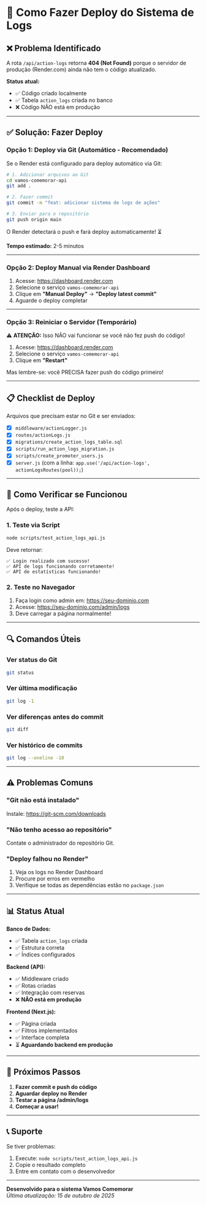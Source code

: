 # 🚀 Como Fazer Deploy do Sistema de Logs

## ❌ Problema Identificado

A rota `/api/action-logs` retorna **404 (Not Found)** porque o servidor de produção (Render.com) ainda não tem o código atualizado.

**Status atual:**
- ✅ Código criado localmente
- ✅ Tabela `action_logs` criada no banco
- ❌ Código NÃO está em produção

---

## ✅ Solução: Fazer Deploy

### Opção 1: Deploy via Git (Automático - Recomendado)

Se o Render está configurado para deploy automático via Git:

```bash
# 1. Adicionar arquivos ao Git
cd vamos-comemorar-api
git add .

# 2. Fazer commit
git commit -m "feat: adicionar sistema de logs de ações"

# 3. Enviar para o repositório
git push origin main
```

O Render detectará o push e fará deploy automaticamente! ⏳

**Tempo estimado:** 2-5 minutos

---

### Opção 2: Deploy Manual via Render Dashboard

1. Acesse: https://dashboard.render.com
2. Selecione o serviço `vamos-comemorar-api`
3. Clique em **"Manual Deploy"** → **"Deploy latest commit"**
4. Aguarde o deploy completar

---

### Opção 3: Reiniciar o Servidor (Temporário)

⚠️ **ATENÇÃO:** Isso NÃO vai funcionar se você não fez push do código!

1. Acesse: https://dashboard.render.com
2. Selecione o serviço `vamos-comemorar-api`
3. Clique em **"Restart"**

Mas lembre-se: você PRECISA fazer push do código primeiro!

---

## 📋 Checklist de Deploy

Arquivos que precisam estar no Git e ser enviados:

- [x] `middleware/actionLogger.js`
- [x] `routes/actionLogs.js`
- [x] `migrations/create_action_logs_table.sql`
- [x] `scripts/run_action_logs_migration.js`
- [x] `scripts/create_promoter_users.js`
- [x] `server.js` (com a linha: `app.use('/api/action-logs', actionLogsRoutes(pool));`)

---

## 🧪 Como Verificar se Funcionou

Após o deploy, teste a API:

### 1. Teste via Script
```bash
node scripts/test_action_logs_api.js
```

Deve retornar:
```
✅ Login realizado com sucesso!
✅ API de logs funcionando corretamente!
✅ API de estatísticas funcionando!
```

### 2. Teste no Navegador

1. Faça login como admin em: https://seu-dominio.com
2. Acesse: https://seu-dominio.com/admin/logs
3. Deve carregar a página normalmente!

---

## 🔍 Comandos Úteis

### Ver status do Git
```bash
git status
```

### Ver última modificação
```bash
git log -1
```

### Ver diferenças antes do commit
```bash
git diff
```

### Ver histórico de commits
```bash
git log --oneline -10
```

---

## ⚠️ Problemas Comuns

### "Git não está instalado"
Instale: https://git-scm.com/downloads

### "Não tenho acesso ao repositório"
Contate o administrador do repositório Git.

### "Deploy falhou no Render"
1. Veja os logs no Render Dashboard
2. Procure por erros em vermelho
3. Verifique se todas as dependências estão no `package.json`

---

## 📊 Status Atual

**Banco de Dados:**
- ✅ Tabela `action_logs` criada
- ✅ Estrutura correta
- ✅ Índices configurados

**Backend (API):**
- ✅ Middleware criado
- ✅ Rotas criadas
- ✅ Integração com reservas
- ❌ **NÃO está em produção**

**Frontend (Next.js):**
- ✅ Página criada
- ✅ Filtros implementados
- ✅ Interface completa
- ⏳ **Aguardando backend em produção**

---

## 🎯 Próximos Passos

1. **Fazer commit e push do código**
2. **Aguardar deploy no Render**
3. **Testar a página /admin/logs**
4. **Começar a usar!**

---

## 📞 Suporte

Se tiver problemas:
1. Execute: `node scripts/test_action_logs_api.js`
2. Copie o resultado completo
3. Entre em contato com o desenvolvedor

---

**Desenvolvido para o sistema Vamos Comemorar**  
*Última atualização: 15 de outubro de 2025*




